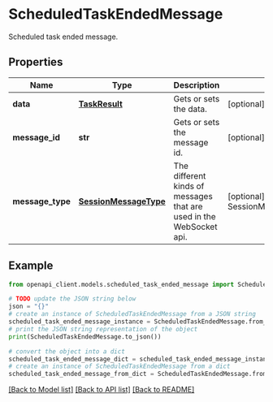 # ScheduledTaskEndedMessage

Scheduled task ended message.

## Properties

Name | Type | Description | Notes
------------ | ------------- | ------------- | -------------
**data** | [**TaskResult**](TaskResult.md) | Gets or sets the data. | [optional] 
**message_id** | **str** | Gets or sets the message id. | [optional] 
**message_type** | [**SessionMessageType**](SessionMessageType.md) | The different kinds of messages that are used in the WebSocket api. | [optional] [readonly] [default to SessionMessageType.SCHEDULEDTASKENDED]

## Example

```python
from openapi_client.models.scheduled_task_ended_message import ScheduledTaskEndedMessage

# TODO update the JSON string below
json = "{}"
# create an instance of ScheduledTaskEndedMessage from a JSON string
scheduled_task_ended_message_instance = ScheduledTaskEndedMessage.from_json(json)
# print the JSON string representation of the object
print(ScheduledTaskEndedMessage.to_json())

# convert the object into a dict
scheduled_task_ended_message_dict = scheduled_task_ended_message_instance.to_dict()
# create an instance of ScheduledTaskEndedMessage from a dict
scheduled_task_ended_message_from_dict = ScheduledTaskEndedMessage.from_dict(scheduled_task_ended_message_dict)
```
[[Back to Model list]](../README.md#documentation-for-models) [[Back to API list]](../README.md#documentation-for-api-endpoints) [[Back to README]](../README.md)


